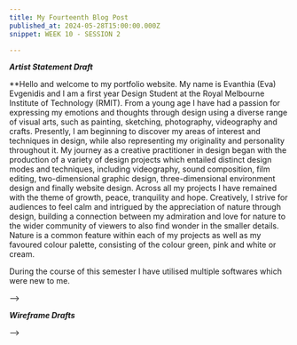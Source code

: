 ```yaml
---
title: My Fourteenth Blog Post
published_at: 2024-05-28T15:00:00.000Z
snippet: WEEK 10 - SESSION 2

---
```

_**Artist Statement Draft**_

**Hello and welcome to my portfolio website. My name is Evanthia (Eva) Evgenidis and I am a first year Design Student at the Royal Melbourne Institute of Technology (RMIT). From a young age I have had a passion for expressing my emotions and thoughts through design using a diverse range of visual arts, such as painting, sketching, photography, videography and crafts. Presently, I am beginning to discover my areas of interest and techniques in design, while also representing my originality and personality throughout it. My journey as a creative practitioner in design began with the production of a variety of design projects which entailed distinct design modes and techniques, including videography, sound composition, film editing, two-dimensional graphic design, three-dimensional environment design and finally website design. Across all my projects I have remained with the theme of growth, peace, tranquility and hope. Creatively, I strive for audiences to feel calm and intrigued by the appreciation of nature through design, building a connection between my admiration and love for nature to the wider community of viewers to also find wonder in the smaller details. Nature is a common feature within each of my projects as well as my favoured colour palette, consisting of the colour green, pink and white or cream.

During the course of this semester I have utilised multiple softwares which were new to me. 

<!-- What are the themes, techniques, interests,
and ideas that are common across your work?
• This will start to give you a sense of where your interests and tastes lie as a creative
practitioner. You can also reflect on your experiences this semester: which project did
you enjoy producing the most, and why? Are there any ideas or pieces of software that
you plan on investigating further?
• Answering these kind of questions can help you to articulate what you might like to
specialise in later on in the program, not only in terms of broad categories (digital video,
digital sound, digital environments, or web) but also in terms of more specific focuses.
• The biography is also the place for you to distinguish yourself in terms of more personal
touches and details, should be written in such a way as to introduce or conclude the
rest of your webpage, rather than being a standalone statement. --> -->


_**Wireframe Drafts**_

<!-- 2. Using the skills developed so far in the tutorials, implement as much of this content as you can in Figma. Don't worry too much about the layout or organisation for now.

In tandem with this, focus on how you can use various visual elements to express your interests and tastes as an artist or designer. Document and comment on this process in a blog post. --> -->



<!-- # This is h1

## This is h2

_underline_

**bold** -->
